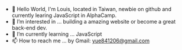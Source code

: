 - 👋 Hello World, I'm Louis, located in Taiwan, newbie on github and currently learing JavaScript in AlphaCamp.
- 👀 I’m interested in ... building a amazing website or become a great back-end dev.
- 🌱 I’m currently learning ... JavaScript
- 📫 How to reach me ... by Gmail: yue841206@gmail.com

<!---
LouisChen-TW/LouisChen-TW is a ✨ special ✨ repository because its `README.md` (this file) appears on your GitHub profile.
You can click the Preview link to take a look at your changes.
--->
